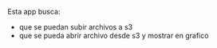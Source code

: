 Esta app busca:
- que se puedan subir archivos a s3
- que se pueda abrir archivo desde s3 y mostrar en grafico


